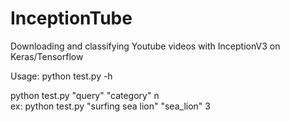 # InceptionTube
Downloading and classifying Youtube videos with InceptionV3 on Keras/Tensorflow


Usage:
python test.py -h

python test.py "query" "category" n  
ex: python test.py "surfing sea lion" "sea_lion" 3
